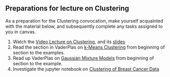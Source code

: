 ## Preparations for lecture on Clustering

As a preparation for the Clustering convocation, make yourself acquainted with the material below, and subsequently complete any tasks assigned to you in canvas.

1. Watch the [Video Lecture on Clustering](https://youtu.be/BhWFWgm2HDg), and its [slides](slides/Clustering.pdf)
2. Read the section in VaderPlas on [k-Means Clustering](https://jakevdp.github.io/PythonDataScienceHandbook/05.11-k-means.html) from beginning of section to the examples.
3. Read up VaderPlas on [Gaussian Mixture Models](https://jakevdp.github.io/PythonDataScienceHandbook/05.12-gaussian-mixtures.html) from beginning of section to the example.
4. Investigate the jupyter notebook on [Clustering of Breast Cancer Data](../nb/clustering/readme.md)  
